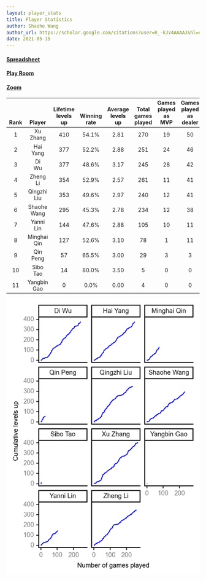 ```yaml
---
layout: player_stats
title: Player Statistics
author: Shaohe Wang
author_url: https://scholar.google.com/citations?user=R_-kJV4AAAAJ&hl=en
date: 2021-05-15
---
```


#### [Spreadsheet](https://docs.google.com/spreadsheets/d/1So3PBr9gV3I0LzApZOgJlQew2QjM1wAiWhR50rAnHRg/edit#gid=2137801449)
#### [Play Room](https://playingcards.io/a3775q)
#### [Zoom](https://ucsf.zoom.us/j/91360570376?pwd=SmN6aFNPY3UzdEp3M0tmQ1ViUkdQUT09)

<div class="table-wrapper" markdown="block">

| <br><br><br>Rank | <br><br><br>Player | <br> Lifetime <br> levels <br> up | <br><br> Winning <br> rate | <br> Average <br> levels <br> up | <br> Total <br> games <br> played | Games <br> played <br> as <br> MVP | Games <br> played <br> as <br> dealer | N_games <br> short <br> staffed <br> as dealer | Winning <br> rate <br> as <br> dealer |
|:---:|:---:|:---:|:---:|:---:|:---:|:---:|:---:|:---:|:---:|
| 1 | Xu <br> Zhang | 410 | 54.1% | 2.81 | 270 | 19 | 50 | 2 | 52.0% |
| 2 | Hai <br> Yang | 377 | 52.2% | 2.88 | 251 | 24 | 46 | 1 | 54.3% |
| 3 | Di <br> Wu | 377 | 48.6% | 3.17 | 245 | 28 | 42 | 0 | 45.2% |
| 4 | Zheng <br> Li | 354 | 52.9% | 2.57 | 261 | 11 | 41 | 1 | 58.5% |
| 5 | Qingzhi <br> Liu | 353 | 49.6% | 2.97 | 240 | 12 | 41 | 4 | 46.3% |
| 6 | Shaohe <br> Wang | 295 | 45.3% | 2.78 | 234 | 12 | 38 | 2 | 44.7% |
| 7 | Yanni <br> Lin | 144 | 47.6% | 2.88 | 105 | 10 | 11 | 2 | 36.4% |
| 8 | Minghai <br> Qin | 127 | 52.6% | 3.10 | 78 | 1 | 11 | 1 | 72.7% |
| 9 | Qin <br> Peng | 57 | 65.5% | 3.00 | 29 | 3 | 3 | 0 | 66.7% |
| 10 | Sibo <br> Tao | 14 | 80.0% | 3.50 | 5 | 0 | 0 | 0 | 0.0% |
| 11 | Yangbin <br> Gao | 0 | 0.0% | 0.00 | 4 | 0 | 0 | 0 | 0.0% |

</div>

<img src="/assets/images/player_history_plot.png" alt="Plot of player level history" />
